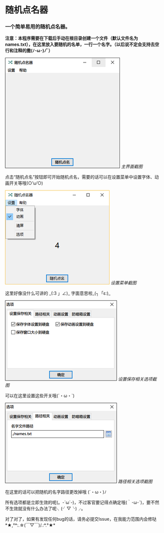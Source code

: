 # 随机点名器
### 一个简单易用的随机点名器。
**注意：本程序需要在下载后手动在根目录创建一个文件（默认文件名为names.txt），在这里放入要随机的名单，一行一个名字。（以后说不定会支持去空行和注释的撒(ﾉ･ω･)ﾉﾞ）**

![主界面截图](./截图/主界面.png)
*主界面截图*

点击“随机点名”按钮即可开始随机点名，需要的话可以在设置菜单中设置字体、动画开关等哦(○’ω’○)

![设置菜单截图](./截图/菜单.png)
*设置菜单截图*

这里好像没什么可讲的 \_(:3 」∠)\_ 字面意思啦\_(┐「ε:)\_

![设置保存相关选项截图](./截图/设置保存相关选项.PNG)
*设置保存相关选项截图*

可以在这里设置这些开关哦(´・ω・`)

![路径相关选项截图](./截图/路径相关选项.PNG)
*路径相关选项截图*

在这里的话可以把随机的名字路径更改掉哦 (´・ω・)ﾉ

所有选项都是立即生效的呢(。-`ω´-)，不过客官要记得点确定哦(｀･ω･´)，要不然不生效就没有什么办法了呢╮(╯▽╰)╭。

对了对了，如果有发现任何bug的话，请务必提交Issue，在我能力范围内会修哒 \*★,°\*:.☆\(￣▽￣)/.:\*.°★\*  
